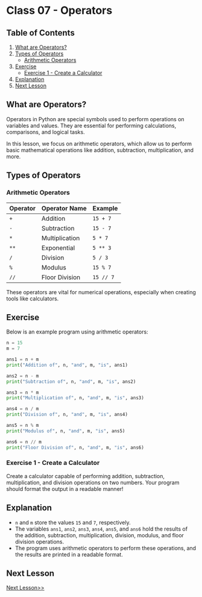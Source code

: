 # Class 07 - Operators

## Table of Contents
1. [What are Operators?](#what-are-operators)
2. [Types of Operators](#types-of-operators)
    - [Arithmetic Operators](#arithmetic-operators)
3. [Exercise](#exercise)
    - [Exercise 1 - Create a Calculator](#exercise-1-create-a-calculator)
4. [Explanation](#explanation)
5. [Next Lesson](#next-lesson)

## What are Operators?
Operators in Python are special symbols used to perform operations on variables and values. They are essential for performing calculations, comparisons, and logical tasks.

In this lesson, we focus on arithmetic operators, which allow us to perform basic mathematical operations like addition, subtraction, multiplication, and more.

## Types of Operators

### Arithmetic Operators

|   Operator  | Operator Name      | Example          |
|-------------|--------------------|------------------|
| `+`         | Addition            | `15 + 7`         |
| `-`         | Subtraction         | `15 - 7`         |
| `*`         | Multiplication      | `5 * 7`          |
| `**`        | Exponential         | `5 ** 3`         |
| `/`         | Division            | `5 / 3`          |
| `%`         | Modulus             | `15 % 7`         |
| `//`        | Floor Division      | `15 // 7`        |

These operators are vital for numerical operations, especially when creating tools like calculators.

## Exercise

Below is an example program using arithmetic operators:

```python
n = 15
m = 7

ans1 = n + m
print("Addition of", n, "and", m, "is", ans1)

ans2 = n - m
print("Subtraction of", n, "and", m, "is", ans2)

ans3 = n * m
print("Multiplication of", n, "and", m, "is", ans3)

ans4 = n / m
print("Division of", n, "and", m, "is", ans4)

ans5 = n % m
print("Modulus of", n, "and", m, "is", ans5)

ans6 = n // m
print("Floor Division of", n, "and", m, "is", ans6)
```

### Exercise 1 - Create a Calculator
Create a calculator capable of performing addition, subtraction, multiplication, and division operations on two numbers. Your program should format the output in a readable manner!

## Explanation
- `n` and `m` store the values `15` and `7`, respectively.
- The variables `ans1`, `ans2`, `ans3`, `ans4`, `ans5`, and `ans6` hold the results of the addition, subtraction, multiplication, division, modulus, and floor division operations.
- The program uses arithmetic operators to perform these operations, and the results are printed in a readable format.

## Next Lesson
[Next Lesson>>](https://replit.com/@codewithharry/08-Day8-Exercise-1-Create-a-Calculator-Solution#main.py)